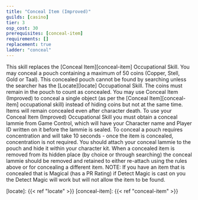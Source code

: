 ```yaml
---
title: "Conceal Item (Improved)"
guilds: [casino]
tier: 3
osp_cost: 30
prerequisites: [conceal-item]
requirements: []
replacement: true
ladder: "conceal"
---
```

This skill replaces the [Conceal Item][conceal-item] Occupational Skill. You may conceal a pouch containing a maximum of 50 coins (Copper, Stell, Gold or Taal). This concealed pouch cannot be found by searching unless the searcher has the [Locate][locate] Occupational Skill. The coins must remain in the pouch to count as concealed. You may use Conceal Item (Improved) to conceal a single object (as per the [Conceal Item][conceal-item] occupational skill) instead of hiding coins but not at the same time. Items will remain concealed even after character death. To use your Conceal Item (Improved) Occupational Skill you must obtain a conceal lammie from Game Control, which will have your Character name and Player ID written on it before the lammie is sealed. To conceal a pouch requires concentration and will take 10 seconds - once the item is concealed, concentration is not required. You should attach your conceal lammie to the pouch and hide it within your character kit. When a concealed item is removed from its hidden place (by choice or through searching) the conceal lammie should be removed and retained to either re-attach using the rules above or for concealing a different item. NOTE: If you have an item that is concealed that is Magical (has a PR Rating) if Detect Magic is cast on you the Detect Magic will work but will not allow the item to be found.

[locate]: {{< ref "locate" >}}
[conceal-item]: {{< ref "conceal-item" >}}